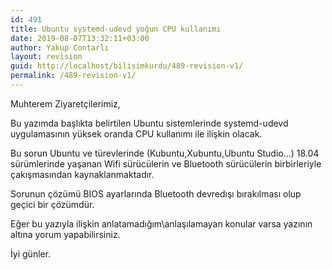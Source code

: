 ```yaml
---
id: 491
title: Ubuntu systemd-udevd yoğun CPU kullanımı
date: 2019-08-07T13:32:11+03:00
author: Yakup Contarlı
layout: revision
guid: http://localhost/bilisimkurdu/489-revision-v1/
permalink: /489-revision-v1/
---
```

 

Muhterem Ziyaretçilerimiz,

Bu yazımda başlıkta belirtilen Ubuntu sistemlerinde systemd-udevd uygulamasının yüksek oranda CPU kullanımı ile ilişkin olacak.

<!--more-->

Bu sorun Ubuntu ve türevlerinde (Kubuntu,Xubuntu,Ubuntu Studio&#8230;) 18.04 sürümlerinde yaşanan Wifi sürücülerin ve Bluetooth sürücülerin birbirleriyle çakışmasından kaynaklanmaktadır.

Sorunun çözümü BIOS ayarlarında Bluetooth devredışı bırakılması olup geçici bir çözümdür.

Eğer bu yazıyla ilişkin anlatamadığım\anlaşılamayan konular varsa yazının altına yorum yapabilirsiniz.

İyi günler.